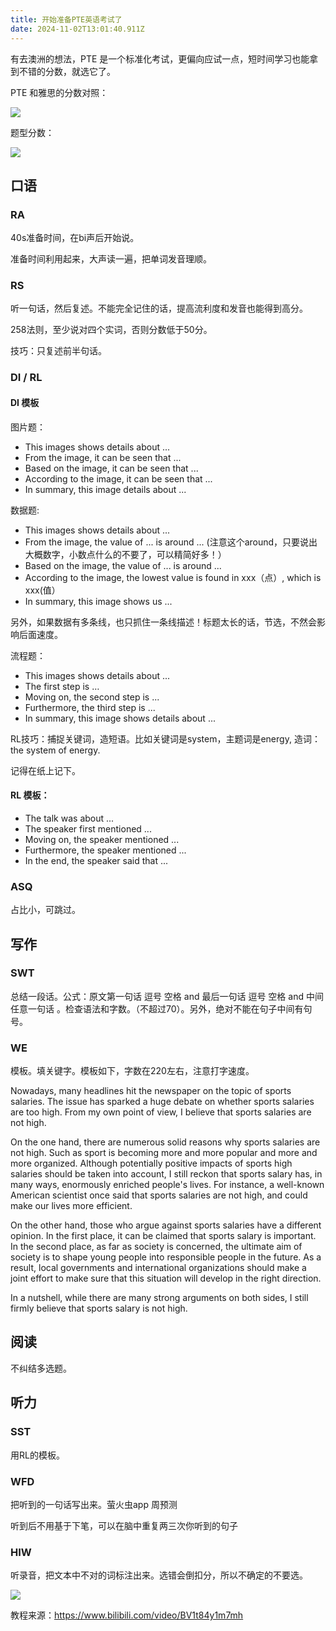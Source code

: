 ```yaml
---
title: 开始准备PTE英语考试了
date: 2024-11-02T13:01:40.911Z
---
```









有去澳洲的想法，PTE 是一个标准化考试，更偏向应试一点，短时间学习也能拿到不错的分数，就选它了。

PTE 和雅思的分数对照：

![](https://img.jasonleehere.com/202411012218259.png)

题型分数：

![](https://img.jasonleehere.com/202412221951446.png)

## 口语

### RA

40s准备时间，在bi声后开始说。

准备时间利用起来，大声读一遍，把单词发音理顺。

### RS

听一句话，然后复述。不能完全记住的话，提高流利度和发音也能得到高分。

258法则，至少说对四个实词，否则分数低于50分。

技巧：只复述前半句话。

### DI / RL

#### DI 模板

图片题：

- This images shows details about  ...
- From the image, it can be seen that ...
- Based on the image, it can be seen that ...
- According to the image, it can be seen that ...
- In summary, this image details about  ...

数据题:

- This images shows details about ...
- From the image, the value of ... is around ... (注意这个around，只要说出大概数字，小数点什么的不要了，可以精简好多！）
- Based on the image, the value of ... is around ... 
- According to the image, the lowest value is found in xxx（点）, which is xxx(值）
- In summary, this image shows us ...

另外，如果数据有多条线，也只抓住一条线描述！标题太长的话，节选，不然会影响后面速度。

流程题：

- This images shows details about  ...
- The first step is …
- Moving on, the second step is ...
- Furthermore, the third step is ...
- In summary, this image shows details about  ...


RL技巧：捕捉关键词，造短语。比如关键词是system，主题词是energy, 造词： the system of energy. 

记得在纸上记下。

#### RL 模板：

- The talk was about ...
- The speaker first mentioned ...
- Moving on, the speaker mentioned ...
- Furthermore, the speaker mentioned ...
- In the end, the speaker said that ...

### ASQ

占比小，可跳过。

## 写作

### SWT

总结一段话。公式：原文第一句话 逗号 空格 and 最后一句话 逗号 空格 and 中间任意一句话 。检查语法和字数。（不超过70）。另外，绝对不能在句子中间有句号。

### WE

模板。填关键字。模板如下，字数在220左右，注意打字速度。

Nowadays, many headlines hit the newspaper on the topic of sports salaries. The issue has sparked a huge debate on whether sports salaries are too high. From my own point of view, I believe that sports salaries are not high.

On the one hand, there are numerous solid reasons why sports salaries are not high. Such as sport is becoming more and more popular and more and more organized. Although potentially positive impacts of sports high salaries should be taken into account, I still reckon that sports salary has, in many ways, enormously enriched people's lives. For instance, a well-known American scientist once said that sports salaries are not high, and could make our lives more efficient.

On the other hand, those who argue against sports salaries have a different opinion. In the first place, it can be claimed that sports salary is important. In the second place, as far as society is concerned, the ultimate aim of society is to shape young people into responsible people in the future. As a result, local governments and international organizations should make a joint effort to make sure that this situation will develop in the right direction.

In a nutshell, while there are many strong arguments on both sides, I still firmly believe that sports salary is not high.

## 阅读

不纠结多选题。

## 听力

### SST

用RL的模板。

### WFD

把听到的一句话写出来。萤火虫app 周预测

听到后不用基于下笔，可以在脑中重复两三次你听到的句子

### HIW

听录音，把文本中不对的词标注出来。选错会倒扣分，所以不确定的不要选。

![](https://img.jasonleehere.com/202411022101897.png)

教程来源：https://www.bilibili.com/video/BV1t84y1m7mh